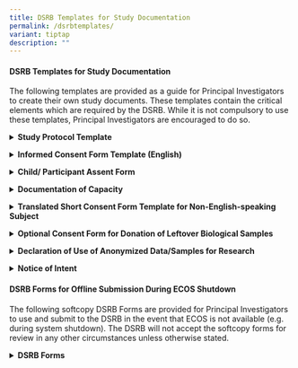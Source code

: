 ```yaml
---
title: DSRB Templates for Study Documentation
permalink: /dsrbtemplates/
variant: tiptap
description: ""
---
```

<h4><strong>DSRB Templates for Study Documentation</strong></h4>
<p>The following templates are provided as a guide for Principal Investigators
to create their own study documents. These templates contain the critical
elements which are required by the DSRB. While it is not compulsory to
use these templates, Principal Investigators are encouraged to do so.</p>
<p></p>
<div data-type="detailGroup" class="isomer-accordion-group isomer-accordion isomer-accordion-white">
<details class="isomer-details">
<summary><strong>Study Protocol Template</strong>
</summary>
<div data-type="detailsContent" class="isomer-details-content">
<ul data-tight="true" class="tight">
<li>
<p><a href="https://for.sg/study-protocol-template" rel="noopener nofollow" target="_blank">207-002: Study&nbsp;Protocol&nbsp;Template (Ver 3, Dated 1 Jun 2009)</a>
</p>
</li>
</ul>
<p></p>
</div>
</details>
</div>
<p></p>
<div data-type="detailGroup" class="isomer-accordion-group isomer-accordion isomer-accordion-white">
<details class="isomer-details">
<summary><strong>Informed Consent Form Template (English)</strong>
</summary>
<div data-type="detailsContent" class="isomer-details-content">
<ul data-tight="true" class="tight">
<li>
<p><a href="https://for.sg/informed-consent-form-template" rel="noopener nofollow" target="_blank">207-001: Informed Consent Form Template (Ver 13, Dated 31 Jan&nbsp;2022)</a>
</p>
</li>
<li>
<p><a href="/files/DSRB Templates/Summary_Updates_to_DSRB_Informed_Consent_Form_Template_14_Feb_2022.pdf" rel="noopener noreferrer nofollow" target="_blank">Summary of Changes for Informed Consent Form Template</a>
</p>
</li>
</ul>
<p></p>
</div>
</details>
</div>
<p></p>
<div data-type="detailGroup" class="isomer-accordion-group isomer-accordion isomer-accordion-white">
<details class="isomer-details">
<summary><strong>Child/ Participant Assent Form</strong>
</summary>
<div data-type="detailsContent" class="isomer-details-content">
<ul data-tight="true" class="tight">
<li>
<p><a href="https://for.sg/assent-form-template" rel="noopener nofollow" target="_blank">207-008: Assent Form&nbsp;Template (Ver 2, Dated 14 Feb 2022)</a>
</p>
</li>
<li>
<p><a href="/files/DSRB Templates/Summary_Updates_to_DSRB_Assent_Form_Template_14_Feb_2022.pdf" rel="noopener noreferrer nofollow" target="_blank">Summary of Updates to Child / Participant Assent Form Template</a>&nbsp;</p>
</li>
</ul>
<p></p>
</div>
</details>
</div>
<p></p>
<div data-type="detailGroup" class="isomer-accordion-group isomer-accordion isomer-accordion-white">
<details class="isomer-details">
<summary><strong>Documentation of Capacity</strong>
</summary>
<div data-type="detailsContent" class="isomer-details-content">
<ul data-tight="true" class="tight">
<li>
<p><a href="https://for.sg/sample-documentation-of-capacity" rel="noopener nofollow" target="_blank">207-003: Sample&nbsp;language&nbsp;for&nbsp;documentation&nbsp;of&nbsp;Capacity&nbsp;(Ver 1, Dated 1 Aug 2006)</a>
</p>
</li>
</ul>
<p></p>
</div>
</details>
</div>
<p></p>
<div data-type="detailGroup" class="isomer-accordion-group isomer-accordion isomer-accordion-white">
<details class="isomer-details">
<summary><strong>Translated Short Consent Form Template for Non-English-speaking Subject</strong>
</summary>
<div data-type="detailsContent" class="isomer-details-content">
<ul data-tight="true" class="tight">
<li>
<p>207-004: ICF with <strong>ORIGINAL ENGLISH</strong> Short Consent Form Template
(Ver 10, Dated 30 Nov 2018)</p>
</li>
<li>
<p>207-005: ICF with <strong>SIMPLIFIED CHINESE</strong> language Short Consent
Form Template (Ver 10, Dated 30 Nov 2018)</p>
</li>
<li>
<p>207-006: ICF with <strong>MALAY </strong>language Short Consent Form Template
(Ver 10, Dated 30 Nov 2018)</p>
</li>
<li>
<p>207-007: ICF with <strong>TAMIL </strong>language Short Consent Form Template
(Ver 10, Dated 30 Nov 2018)</p>
</li>
<li>
<p>207-009: Certification of Translation (Ver 1, Dated 13 Aug 2012)</p>
</li>
</ul>
<p></p>
<p>Download the <a href="https://for.sg/consent-form-translated" rel="noopener nofollow" target="_blank">Zip file package for the above Templates here</a>.</p>
<p></p>
</div>
</details>
</div>
<p></p>
<div data-type="detailGroup" class="isomer-accordion-group isomer-accordion isomer-accordion-white">
<details class="isomer-details">
<summary><strong>Optional Consent Form for Donation of Leftover Biological Samples</strong>
</summary>
<div data-type="detailsContent" class="isomer-details-content">
<ul data-tight="true" class="tight">
<li>
<p>1704-15: Optional Consent Form for the Donation of Leftover Biological
Samples (Ver 2.0, Dated 26 Nov 2021)</p>
</li>
<li>
<p>1704-16: Optional Consent Form for the Donation of Leftover Biological
Samples with ENGLISH Short Consent Form Template for non-English speaking
subject (Ver 2.0, Dated 26 Nov 2021)</p>
</li>
<li>
<p>1704-17: Optional Consent Form for the Donation of Leftover Biological
Samples with SIMPLIFIED CHINESE Short Consent Form Template for non-English
speaking subject (Ver 2.0, Dated 26 Nov 2021)</p>
</li>
<li>
<p>1704-18: Optional Consent Form for the Donation of Leftover Biological
Samples with MALAY Short Consent Form Template for non-English speaking
subject (Ver 2.0, Dated 26 Nov 2021)</p>
</li>
<li>
<p>1704-19: Optional Consent Form for the Donation of Leftover Biological
Samples with TAMIL Short Consent Form Template for non-English speaking
subject (Ver 2.0, Dated 26 Nov 2021)</p>
</li>
</ul>
<p></p>
<p>Download the <a href="https://for.sg/consent-form-biosample-donation" rel="noopener nofollow" target="_blank">Zip file package for the above Templates here</a>.</p>
<p></p>
</div>
</details>
</div>
<p></p>
<div data-type="detailGroup" class="isomer-accordion-group isomer-accordion isomer-accordion-white">
<details class="isomer-details">
<summary><strong>Declaration of Use of Anonymized Data/Samples for Research</strong>
</summary>
<div data-type="detailsContent" class="isomer-details-content">
<ul data-tight="true" class="tight">
<li>
<p><a href="https://for.sg/declaration-anonymized-research-data-samples" rel="noopener nofollow" target="_blank">Declaration of Use of Anonymized Data and/or Samples for Research (Ver 1, Dated 18 Aug 2023)</a>
</p>
</li>
</ul>
<p></p>
</div>
</details>
</div>
<p></p>
<div data-type="detailGroup" class="isomer-accordion-group isomer-accordion isomer-accordion-white">
<details class="isomer-details">
<summary><strong>Notice of Intent</strong>
</summary>
<div data-type="detailsContent" class="isomer-details-content">
<ul data-tight="true" class="tight">
<li>
<p><a href="https://for.sg/z1yo3l" rel="noopener nofollow" target="_blank">Notice of Intent Application Form (Ver 1, Dated 30 Mar 2012)</a>
</p>
</li>
</ul>
</div>
</details>
</div>
<p></p>
<h4><strong>DSRB Forms for Offline Submission During ECOS Shutdown</strong></h4>
<p>The following softcopy DSRB Forms are provided for Principal Investigators
to use and submit to the DSRB in the event that ECOS is not available (e.g.
during system shutdown). The DSRB will not accept the softcopy forms for
review in any other circumstances unless otherwise stated.</p>
<p></p>
<div data-type="detailGroup" class="isomer-accordion-group isomer-accordion isomer-accordion-white">
<details class="isomer-details">
<summary><strong>DSRB Forms</strong>
</summary>
<div data-type="detailsContent" class="isomer-details-content">
<ul data-tight="true" class="tight">
<li>
<p>IRB Application Form</p>
</li>
<li>
<p>IRB Application Form (Exempt)</p>
</li>
<li>
<p>Amendment Cover Note</p>
</li>
<li>
<p>Study Status Report Form</p>
</li>
<li>
<p>Study Deviation / Non-Compliance Form</p>
</li>
<li>
<p>Serious Adverse Event Form</p>
</li>
<li>
<p>UPIRTSO Form</p>
</li>
</ul>
<p></p>
<p>Download the <a href="https://for.sg/dsrbforms-110425" rel="noopener nofollow" target="_blank">Zip file package for the above Templates here</a>.</p>
<p>Please save the document to your local drive, to enable the macro features.</p>
<p></p>
</div>
</details>
</div>
<p></p>
<p></p>